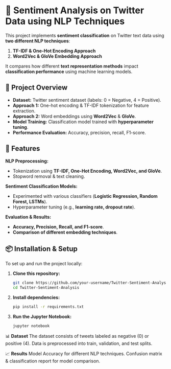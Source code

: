 # 📝 Sentiment Analysis on Twitter Data using NLP Techniques  

This project implements **sentiment classification** on Twitter text data using **two different NLP techniques**:
1. **TF-IDF & One-Hot Encoding Approach**
2. **Word2Vec & GloVe Embedding Approach**

It compares how different **text representation methods** impact **classification performance** using machine learning models.

## 🚀 Project Overview  
  - **Dataset:** Twitter sentiment dataset (labels: 0 = Negative, 4 = Positive).  
  - **Approach 1:** One-hot encoding & TF-IDF tokenization for feature extraction.  
  - **Approach 2:** Word embeddings using **Word2Vec** & **GloVe**.  
  - **Model Training:** Classification model trained with **hyperparameter tuning**.  
  - **Performance Evaluation:** Accuracy, precision, recall, F1-score.  

## 📌 Features  
  **NLP Preprocessing:**  
  - Tokenization using **TF-IDF, One-Hot Encoding, Word2Vec, and GloVe**.  
  - Stopword removal & text cleaning.  
  
   **Sentiment Classification Models:**  
  - Experimented with various classifiers (**Logistic Regression, Random Forest, LSTMs**).  
  - Hyperparameter tuning (e.g., **learning rate, dropout rate**).  
  
  **Evaluation & Results:**  
  - **Accuracy, Precision, Recall, and F1-score**.  
  - **Comparison of different embedding techniques**.  

## 📦 Installation & Setup  
  To set up and run the project locally:  
  
  1. **Clone this repository:**  
     ```bash
     git clone https://github.com/your-username/Twitter-Sentiment-Analysis.git
     cd Twitter-Sentiment-Analysis
  2. **Install dependencies:**
      ```bash
      pip install -r requirements.txt
  3. **Run the Jupyter Notebook:**
     ```bash
     jupyter notebook

📊 **Dataset**
The dataset consists of tweets labeled as negative (0) or positive (4).
Data is preprocessed into train, validation, and test splits.

📈 **Results**
Model Accuracy for different NLP techniques.
Confusion matrix & classification report for model comparison.

